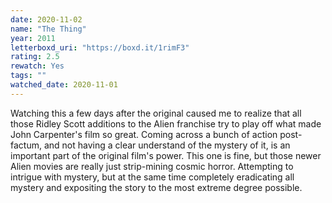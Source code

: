 ```yaml
---
date: 2020-11-02
name: "The Thing"
year: 2011
letterboxd_uri: "https://boxd.it/1rimF3"
rating: 2.5
rewatch: Yes
tags: ""
watched_date: 2020-11-01
---
```


Watching this a few days after the original caused me to realize that all those Ridley Scott additions to the Alien franchise try to play off what made John Carpenter's film so great. Coming across a bunch of action post-factum, and not having a clear understand of the mystery of it, is an important part of the original film's power. This one is fine, but those newer Alien movies are really just strip-mining cosmic horror. Attempting to intrigue with mystery, but at the same time completely eradicating all mystery and expositing the story to the most extreme degree possible. 
